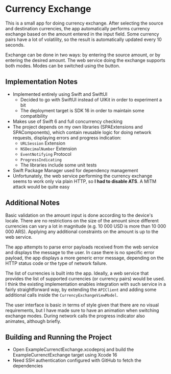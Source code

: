 # Currency Exchange

This is a small app for doing currency exchange. After selecting the source and destination currencies, the app automatically performs currency exchange based on the amount entered in the input field. Some currency pairs have a lot of volatility, so the result is automatically updated every 10 seconds.

Exchange can be done in two ways: by entering the source amount, or by entering the desired amount. The web service doing the exchange supports both modes. Modes can be switched using the button.

## Implementation Notes

 - Implemented entirely using Swift and SwiftUI
   - Decided to go with SwiftUI instead of UIKit in order to experiment a bit
   - The deployment target is SDK 16 in order to maintain some compatibility
 - Makes use of Swift 6 and full concurrency checking
 - The project depends on my own libraries (SPAExtensions and SPAComponents), which contain reusable logic for doing network requests, displaying errors and progress indication:
   - `URLSession` Extension
   - `NSDecimalNumber` Extension
   - `EventNotifying` Protocol
   - `ProgressIndicating`
   - The libraries include some unit tests
 - Swift Package Manager used for dependency management
 - Unfortunately, the web service performing the currency exchange seems to work only via plain HTTP, so **I had to disable ATS**. A MITM attack would be quite easy

## Additional Notes

Basic validation on the amount input is done according to the device's locale. There are no restrictions on the size of the amount since different currencies can vary a lot in magnitude (e.g. 10 000 USD is more than 10 000 000 ARS). Applying any additional constraints on the amount is up to the web service.

The app attempts to parse error payloads received from the web service and displays the message to the user. In case there is no specific error payload, the app displays a more generic error message, depending on the HTTP status code or the type of network failure.

The list of currencies is built into the app. Ideally, a web service that provides the list of supported currencies (or currency pairs) would be used. I think the existing implementation enables integration with such service in a fairly straightforward way, by extending the `APIClient` and adding some additional calls inside the `CurrencyExchangeViewModel`.

The user interface is basic in terms of style given that there are no visual requirements, but I have made sure to have an animation when switching exchange modes. During network calls the progress indicator also animates, although briefly.

## Building and Running the Project

 - Open ExampleCurrenctExchange.xcodeproj and build the ExampleCurrenctExchange target using Xcode 16
 - Need SSH authentication configured with GitHub to fetch the dependencies
